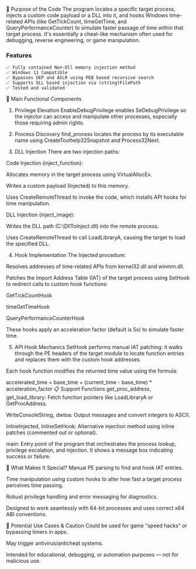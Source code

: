 🔧 Purpose of the Code
The program locates a specific target process, injects a custom code payload or a DLL into it, and hooks Windows time-related APIs (like GetTickCount, timeGetTime, and QueryPerformanceCounter) to simulate faster passage of time within that target process. It's essentially a cheat-like mechanism often used for debugging, reverse engineering, or game manipulation.

### Features
```
✅ Fully contained Non-Dll memory injection method
✅ Windows 11 Compatible
✅ Bypasses DEP and ASLR using PEB based recursive search
✅ Supports DLL based injection via (string)FilePath
✅ Tested and validated
```

🧩 Main Functional Components
1. Privilege Elevation
EnableDebugPrivilege enables SeDebugPrivilege so the injector can access and manipulate other processes, especially those requiring admin rights.

2. Process Discovery
find_process locates the process by its executable name using CreateToolhelp32Snapshot and Process32Next.

3. DLL Injection
There are two injection paths:

Code Injection (inject_function):

Allocates memory in the target process using VirtualAllocEx.

Writes a custom payload (Injected) to this memory.

Uses CreateRemoteThread to invoke the code, which installs API hooks for time manipulation.

DLL Injection (inject_image):

Writes the DLL path (C:\DllToInject.dll) into the remote process.

Uses CreateRemoteThread to call LoadLibraryA, causing the target to load the specified DLL.

4. Hook Implementation
The Injected procedure:

Resolves addresses of time-related APIs from kernel32.dll and winmm.dll.

Patches the Import Address Table (IAT) of the target process using SetHook to redirect calls to custom hook functions:

GetTickCountHook

timeGetTimeHook

QueryPerformanceCounterHook

These hooks apply an acceleration factor (default is 5x) to simulate faster time.

5. API Hook Mechanics
SetHook performs manual IAT patching: it walks through the PE headers of the target module to locate function entries and replaces them with the custom hook addresses.

Each hook function modifies the returned time value using the formula:

accelerated_time = base_time + (current_time - base_time) * acceleration_factor
📋 Support Functions
get_proc_address, get_load_library: Fetch function pointers like LoadLibraryA or GetProcAddress.

WriteConsoleString, dwtoa: Output messages and convert integers to ASCII.

InlineInjected, InlineSetHook: Alternative injection method using inline patches (commented out or optional).

main: Entry point of the program that orchestrates the process lookup, privilege escalation, and injection. It shows a message box indicating success or failure.

🧠 What Makes It Special?
Manual PE parsing to find and hook IAT entries.

Time manipulation using custom hooks to alter how fast a target process perceives time passing.

Robust privilege handling and error messaging for diagnostics.

Designed to work seamlessly with 64-bit processes and uses correct x64 ABI conventions.

🛑 Potential Use Cases & Caution
Could be used for game "speed hacks" or bypassing timers in apps.

May trigger antivirus/anticheat systems.

Intended for educational, debugging, or automation purposes — not for malicious use.

